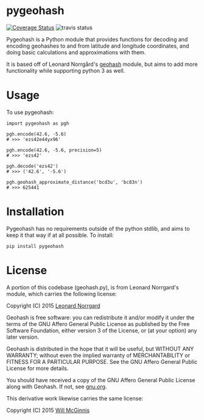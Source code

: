 pygeohash
=========

[![Coverage Status](https://coveralls.io/repos/wdm0006/pygeohash/badge.svg?branch=master&service=github)](https://coveralls.io/github/wdm0006/pygeohash?branch=master)  ![travis status](https://travis-ci.org/wdm0006/pygeohash.svg?branch=master) 

Pygeohash is a Python module that provides functions for decoding and encoding geohashes to and from latitude and 
longitude coordinates, and doing basic calculations and approximations with them.

It is based off of Leonard Norrgård's [geohash](https://github.com/vinsci/geohash) module, but aims to add more 
functionality while supporting python 3 as well.


Usage
=====

To use pygeohash:

    import pygeohash as pgh
    
    pgh.encode(42.6, -5.6)
    # >>> 'ezs42e44yx96'
    
    pgh.encode(42.6, -5.6, precision=5)
    # >>> 'ezs42'
    
    pgh.decode('ezs42')
    # >>> ('42.6', '-5.6')
    
    pgh.geohash_approximate_distance('bcd3u', 'bc83n')
    # >>> 625441

Installation
============

Pygeohash has no requirements outside of the python stdlib, and aims to keep it that way if at all possible. To install:

    pip install pygeohash
   
License
========

A portion of this codebase (geohash.py), is from Leonard Norrgard's module, which carries the following license:

Copyright (C) 2015 [Leonard Norrgard](leonard.norrgard@gmail.com)

Geohash is free software: you can redistribute it and/or modify it
under the terms of the GNU Affero General Public License as published
by the Free Software Foundation, either version 3 of the License, or
(at your option) any later version.

Geohash is distributed in the hope that it will be useful, but WITHOUT
ANY WARRANTY; without even the implied warranty of MERCHANTABILITY or
FITNESS FOR A PARTICULAR PURPOSE.  See the GNU Affero General Public
License for more details.

You should have received a copy of the GNU Affero General Public
License along with Geohash.  If not, see
[gnu.org](http://www.gnu.org/licenses/).

This derivative work likewise carries the same license:

Copyright (C) 2015 [Will McGinnis](will@pedalwrencher.com)
